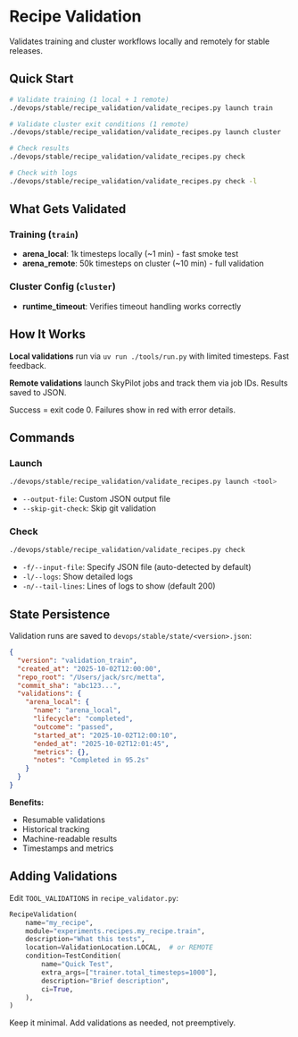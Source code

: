 # Recipe Validation

Validates training and cluster workflows locally and remotely for stable releases.

## Quick Start

```bash
# Validate training (1 local + 1 remote)
./devops/stable/recipe_validation/validate_recipes.py launch train

# Validate cluster exit conditions (1 remote)
./devops/stable/recipe_validation/validate_recipes.py launch cluster

# Check results
./devops/stable/recipe_validation/validate_recipes.py check

# Check with logs
./devops/stable/recipe_validation/validate_recipes.py check -l
```

## What Gets Validated

### Training (`train`)
- **arena_local**: 1k timesteps locally (~1 min) - fast smoke test
- **arena_remote**: 50k timesteps on cluster (~10 min) - full validation

### Cluster Config (`cluster`)
- **runtime_timeout**: Verifies timeout handling works correctly

## How It Works

**Local validations** run via `uv run ./tools/run.py` with limited timesteps. Fast feedback.

**Remote validations** launch SkyPilot jobs and track them via job IDs. Results saved to JSON.

Success = exit code 0. Failures show in red with error details.

## Commands

### Launch
```bash
./devops/stable/recipe_validation/validate_recipes.py launch <tool>
```
- `--output-file`: Custom JSON output file
- `--skip-git-check`: Skip git validation

### Check
```bash
./devops/stable/recipe_validation/validate_recipes.py check
```
- `-f/--input-file`: Specify JSON file (auto-detected by default)
- `-l/--logs`: Show detailed logs
- `-n/--tail-lines`: Lines of logs to show (default 200)

## State Persistence

Validation runs are saved to `devops/stable/state/<version>.json`:
```json
{
  "version": "validation_train",
  "created_at": "2025-10-02T12:00:00",
  "repo_root": "/Users/jack/src/metta",
  "commit_sha": "abc123...",
  "validations": {
    "arena_local": {
      "name": "arena_local",
      "lifecycle": "completed",
      "outcome": "passed",
      "started_at": "2025-10-02T12:00:10",
      "ended_at": "2025-10-02T12:01:45",
      "metrics": {},
      "notes": "Completed in 95.2s"
    }
  }
}
```

**Benefits:**
- Resumable validations
- Historical tracking
- Machine-readable results
- Timestamps and metrics

## Adding Validations

Edit `TOOL_VALIDATIONS` in `recipe_validator.py`:

```python
RecipeValidation(
    name="my_recipe",
    module="experiments.recipes.my_recipe.train",
    description="What this tests",
    location=ValidationLocation.LOCAL,  # or REMOTE
    condition=TestCondition(
        name="Quick Test",
        extra_args=["trainer.total_timesteps=1000"],
        description="Brief description",
        ci=True,
    ),
)
```

Keep it minimal. Add validations as needed, not preemptively.
